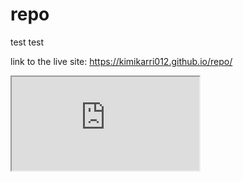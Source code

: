 # repo
test test

link to the live site: https://kimikarri012.github.io/repo/


<iframe src="https://docs.google.com/spreadsheets/d/e/2PACX-1vSbgMjvzQ8RtVDS-eyJ_AzMOJRNJG7lMdPIHRbaGWJWefpu1Ab7acQRjKEEtcezvqcdO0YqC5f-_HRY/pubhtml?gid=293297123&amp;single=true&amp;widget=true&amp;headers=false"></iframe>
